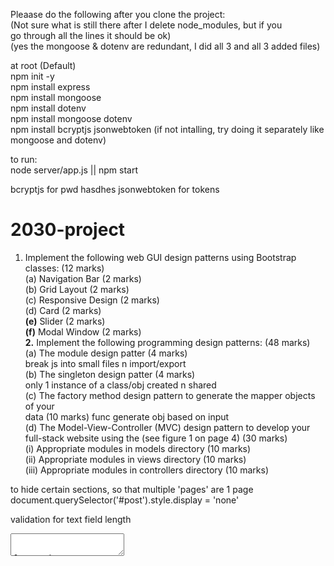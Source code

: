 Pleaase do the following after you clone the project:  
(Not sure what is still there after I delete node_modules, but if you  
go through all the lines it should be ok)  
(yes the mongoose & dotenv are redundant, I did all 3 and all 3 added files)

at root (Default)  
npm init -y  
npm install express  
npm install mongoose  
npm install dotenv  
npm install mongoose dotenv  
npm install bcryptjs jsonwebtoken  (if not intalling, try doing it separately like mongoose and dotenv)  


to run:  
node server/app.js  ||   npm start  

bcryptjs for pwd hasdhes
jsonwebtoken for tokens



2030-project  
===============  
1. Implement the following web GUI design patterns using Bootstrap  
classes: (12 marks)  
(a) Navigation Bar (2 marks)  
(b) Grid Layout (2 marks)  
(c) Responsive Design (2 marks)  
(d) Card (2 marks)  
**(e)** Slider (2 marks)  
**(f)** Modal Window (2 marks)  
**2.** Implement the following programming design patterns: (48 marks)  
(a) The module design patter (4 marks)  
    break js into small files n import/export  
(b) The singleton design patter (4 marks)  
    only 1 instance of a class/obj created n shared  
(c) The factory method design pattern to generate the mapper objects of your  
data (10 marks)
    func generate obj based on input  
(d) The Model-View-Controller (MVC) design pattern to develop your full-stack website using the (see figure 1 on page 4) (30 marks)  
    (i) Appropriate modules in models directory (10 marks)  
    (ii) Appropriate modules in views directory (10 marks)  
    (iii) Appropriate modules in controllers directory (10 marks)  

to hide certain sections, so that multiple 'pages' are 1 page  
document.querySelector('#post').style.display = 'none'  

validation for text field length  
<textarea maxlength="280" minlength="50">  

for actions  
<form class="row " action="addPost" method="post">  
and then in abcController.js
memberController.post('/addPost',  async (req, res, next) => {  

mongodb  
// this is for remote conection, bc code is setup for local conection by default, user/pwd does not matter right now  
(() => {  
    const config = {}  
    config.SERVER = process.env.PORT || 8080;  
    config.USERNAME = 'ying'  
    config.PASSWORD = 'mongodb'  
    config.DATABASE = 'web'  
    module.exports = config  
})()  
DATABASE name == name of database in compass whne u add new database  


models/util.js  
    const getMongoClient = (local = false) => {  
true/false == default if local or remote connection  